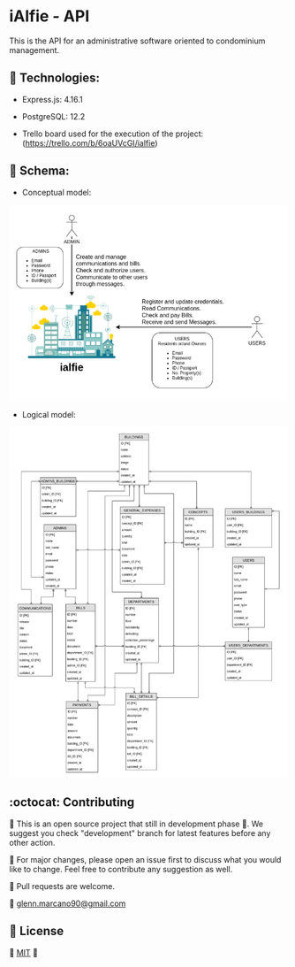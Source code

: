 # iAlfie - API

This is the API for an administrative software oriented to condominium management.

## :dart: Technologies:

* Express.js:  4.16.1

* PostgreSQL: 12.2

* Trello board used for the execution of the project: (https://trello.com/b/6oaUVcGI/ialfie)

## :pencil: Schema:

* Conceptual model:

![Conceptual schema](/assets/ialfie_conceptual_model.png)

* Logical model:

![Logical schema](/assets/ialfie_logic_model.png)

## :octocat: Contributing

:construction: This is an open source project that still in development phase :baby:. We suggest you check "development" branch for latest features before any other action.

:wrench: For major changes, please open an issue first to discuss what you would like to change. Feel free to contribute any suggestion as well.

:electric_plug: Pull requests are welcome. 

:email: glenn.marcano90@gmail.com

## :lock_with_ink_pen: License
:space_invader: [MIT](https://choosealicense.com/licenses/mit/) :space_invader: